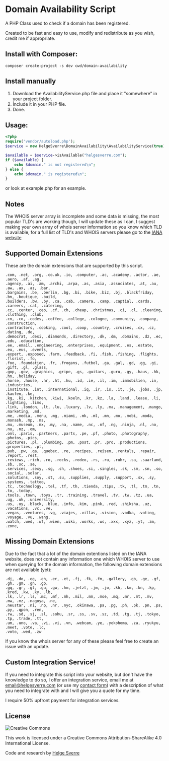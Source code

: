 Domain Availability Script
===================

A PHP Class used to check if a domain has been registered.

Created to be fast and easy to use, modify and redistribute as you wish, credit me if appropriate.

## Install with Composer:
```
composer create-project -s dev cwd/domain-availability
```


## Install manually

1. Download the AvailabilityService.php file and place it "somewhere" in your project folder.
2. Include it in your PHP file.
3. Done.


## Usage:

```php
<?php
require('vendor/autoload.php');
$service = new HelgeSverre\DomainAvailability\AvailabilityService(true);

$available = $service->isAvailable("helgesverre.com");
if ($available) {
    echo $domain." is not registered\n";
} else {
    echo $domain." is registered\n";
}
```

or look at example.php for an example.

## Notes
The WHOIS server array is incomplete and some data is missing, the most popular TLD's are working though, I will update these as I can, I suggest making your own array of whois server information so you know which TLD is available, for a full list of TLD's and WHOIS servers please go to the [IANA website](http://www.iana.org/domains/root/db)

## Supported Domain Extensions
These are the domain extensions that are supported by this script.

``` 
.com, .net, .org, .co.uk, .io, .computer, .ac, .academy, .actor, .ae, .aero, .af, .ag, 
.agency, .ai, .am, .archi, .arpa, .as, .asia, .associates, .at, .au, .aw, .ax, .az, .bar, 
.bargains, .be, .berlin, .bg, .bi, .bike, .biz, .bj, .blackfriday, .bn, .boutique, .build, 
.builders, .bw, .by, .ca, .cab, .camera, .camp, .captial, .cards, .careers, .cat, .catering, 
.cc, .center, .ceo, .cf, .ch, .cheap, .christmas, .ci, .cl, .cleaning, .clothing, .club, 
.cn, .co, .codes, .coffee, .college, .cologne, .community, .company, .construction, 
.contractors, .cooking, .cool, .coop, .country, .cruises, .cx, .cz, .dating, .de, 
.democrat, .desi, .diamonds, .directory, .dk, .dm, .domains, .dz, .ec, .edu, .education,
.ee, .email, .engineering, .enterprises, .equipment, .es, .estate, .eu, .eus, .events,
.expert, .exposed, .farm, .feedback, .fi, .fish, .fishing, .flights, .florist, .fo, 
.foo, .foundation, .fr, .frogans, .futbol, .ga, .gal, .gd, .gg, .gi, .gift, .gl, .glass,
.gop, .gov, .graphics, .gripe, .gs, .guitars, .guru, .gy, .haus, .hk, .hn, .holiday, 
.horse, .house, .hr, .ht, .hu, .id, .ie, .il, .im, .immobilien, .in, .industries, 
.institute, .int, .international, .iq, .ir, .is, .it, .je, .jobs, .jp, .kaufen, .ke, 
.kg, .ki, .kitchen, .kiwi, .koeln, .kr, .kz, .la, .land, .lease, .li, .lighting, .limo, 
.link, .london, .lt, .lu, .luxury, .lv, .ly, .ma, .management, .mango, .marketing, .md,
.me, .media, .menu, .mg, .miami, .mk, .ml, .mn, .mo, .mobi, .moda, .monash, .mp, .ms,
.mu, .museum, .mx, .my, .na, .name, .nc, .nf, .ng, .ninja, .nl, .no, .nu, .nz, .om, 
.onl, .paris, .partners, .parts, .pe, .pf, .photo, .photography, .photos, .pics, 
.pictures, .pl, .plumbing, .pm, .post, .pr, .pro, .productions, .properties, .pt, 
.pub, .pw, .qa, .quebec, .re, .recipes, .reisen, .rentals, .repair, .report, .rest, 
.reviews, .rich, .ro, .rocks, .rodeo, .rs, .ru, .ruhr, .sa, .saarland, .sb, .sc, .se,
.services, .sexy, .sg, .sh, .shoes, .si, .singles, .sk, .sm, .sn, .so, .social, .solar, 
.solutions, .soy, .st, .su, .supplies, .supply, .support, .sx, .sy, .systems, .tattoo, 
.tc, .technology, .tel, .tf, .th, .tienda, .tips, .tk, .tl, .tm, .tn, .to, .today, 
.tools, .town, .toys, .tr, .training, .travel, .tv, .tw, .tz, .ua, .ug, .uk, .university, 
.us, .uy, .black, .blue, .info, .kim, .pink, .red, .shiksha, .uz, .vacations, .vc, .ve,
.vegas, .ventures, .vg, .viajes, .villas, .vision, .vodka, .voting, .voyage, .vu, .wang,
.watch, .wed, .wf, .wien, .wiki, .works, .ws, .xxx, .xyz, .yt, .zm, .zone, 
```

## Missing Domain Extensions

Due to the fact that a lot of the domain extentions listed on the IANA website, does not contain any information one which WHOIS server to use when querying for the domain information, the following domain extensions are not available (yet):

```
.dj, .do, .eg, .eh, .er, .et, .fj, .fk, .fm, .gallery, .gb, .ge, .gf, .gh, .gm, .gn, .gp,
.gq, .gr, .gt, .gu, .gw, .hm, .jetzt, .jm, .jo, .kh, .km, .kn, .kp, .kred, .kw, .ky, .lb, 
.lk, .lr, .ls, .mc, .mf, .mh, .mil, .mm, .moe, .mq, .mr, .mt, .mv, .mw, .mz, .nagoya, .ne, 
.neustar, .ni, .np, .nr, .nyc, .okinawa, .pa, .pg, .ph, .pk, .pn, .ps, .py, .qpon, .ren, 
.rw, .sd, .sj, .sl, .sohu, .sr, .ss, .sv, .sz, .td, .tg, .tj, .tokyo, .tp, .trade, .tt, 
.um, .uno, .va, .vi, .vi, .vn, .webcam, .ye, .yokohoma, .za, .ryukyu, .meet, .vote, .lc, 
.voto, .wed, .zw
```
If you know the whois server for any of these please feel free to create an issue with an update.


## Custom Integration Service!
If you need to integrate this script into your website, but don't have the knowledge to do so, I offer an integration service, email me at [email@helgesverre.com](mailto:email@helgesverre.com) (or use my [contact form](https://helgesverre.com/contact.php))  with a description of what you need to integrate with and I will give you a quote for my time.

I require 50% upfront payment for integration services.

## License

![Creative Commons](https://i.creativecommons.org/l/by-sa/4.0/88x31.png)

This work is licensed under a Creative Commons Attribution-ShareAlike 4.0 International License.


Code and research by [Helge Sverre](https://helgesverre.com)
